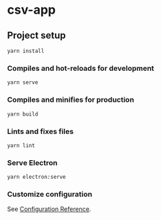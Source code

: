 # csv-app

## Project setup
```
yarn install
```

### Compiles and hot-reloads for development
```
yarn serve
```

### Compiles and minifies for production
```
yarn build
```

### Lints and fixes files
```
yarn lint
```


### Serve Electron
```
yarn electron:serve
```

### Customize configuration
See [Configuration Reference](https://cli.vuejs.org/config/).
